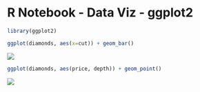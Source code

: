 R Notebook - Data Viz - ggplot2
================

``` r
library(ggplot2)
```

``` r
ggplot(diamonds, aes(x=cut)) + geom_bar()
```

![](notebook_ggplot2_files/figure-markdown_github/2-1.png)

``` r
ggplot(diamonds, aes(price, depth)) + geom_point()
```

![](notebook_ggplot2_files/figure-markdown_github/3-1.png)
